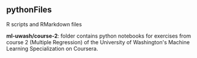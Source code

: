 ## pythonFiles

R scripts and RMarkdown files

**ml-uwash/course-2**: folder contains python notebooks for exercises from course 2 (Multiple Regression) of the 
University of Washington's Machine Learning Specialization on Coursera.
